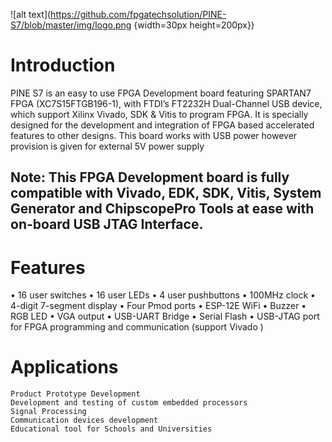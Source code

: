 
![alt text](https://github.com/fpgatechsolution/PINE-S7/blob/master/img/logo.png {width=30px height=200px})





# Introduction

PINE S7 is an easy to use FPGA Development board featuring SPARTAN7 FPGA (XC7S15FTGB196-1), with FTDI’s FT2232H Dual-Channel USB device, which support Xilinx Vivado, SDK & Vitis to program FPGA. It is specially designed for the development and integration of FPGA based accelerated features to other designs. This board works with USB power however provision is given for external 5V power supply

## Note: This FPGA Development board is fully compatible with Vivado, EDK, SDK, Vitis, System Generator and ChipscopePro Tools at ease with on-board USB JTAG Interface.

# Features
•	16 user switches
•	16 user LEDs
•	4 user pushbuttons
•	100MHz clock
•	4-digit 7-segment display
•	Four Pmod ports
•	ESP-12E WiFi
•	Buzzer
•	RGB LED
•	VGA output
•	USB-UART Bridge
•	Serial Flash
•	USB-JTAG port for FPGA programming and communication (support Vivado )

# Applications

	Product Prototype Development
	Development and testing of custom embedded processors
	Signal Processing
	Communication devices development
	Educational tool for Schools and Universities
